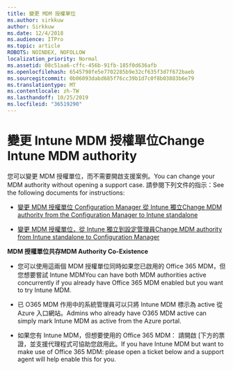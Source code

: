 ```yaml
---
title: 變更 MDM 授權單位
ms.author: sirkkuw
author: Sirkkuw
ms.date: 12/4/2018
ms.audience: ITPro
ms.topic: article
ROBOTS: NOINDEX, NOFOLLOW
localization_priority: Normal
ms.assetid: 08c51aa6-cffc-456b-91fb-185f0d636afb
ms.openlocfilehash: 6545798fe5e7702285b9e32cf635f3d7f672baeb
ms.sourcegitcommit: 0b06093dabd685f76cc39b1d7c0f8b03883b6e79
ms.translationtype: MT
ms.contentlocale: zh-TW
ms.lasthandoff: 10/25/2019
ms.locfileid: "36519290"
---
```

# <a name="change-intune-mdm-authority"></a><span data-ttu-id="193d3-102">變更 Intune MDM 授權單位</span><span class="sxs-lookup"><span data-stu-id="193d3-102">Change Intune MDM authority</span></span>

<span data-ttu-id="193d3-103">您可以變更 MDM 授權單位，而不需要開啟支援案例。</span><span class="sxs-lookup"><span data-stu-id="193d3-103">You can change your MDM authority without opening a support case.</span></span> <span data-ttu-id="193d3-104">請參閱下列文件的指示：</span><span class="sxs-lookup"><span data-stu-id="193d3-104">See the following documents for instructions:</span></span>
  
- [<span data-ttu-id="193d3-105">變更 MDM 授權單位 Configuration Manager 從 Intune 獨立</span><span class="sxs-lookup"><span data-stu-id="193d3-105">Change MDM authority from the Configuration Manager to Intune standalone</span></span>](https://docs.microsoft.com/sccm/mdm/deploy-use/migrate-change-mdm-authority)
    
- [<span data-ttu-id="193d3-106">變更 MDM 授權單位，從 Intune 獨立到設定管理員</span><span class="sxs-lookup"><span data-stu-id="193d3-106">Change MDM authority from Intune standalone to Configuration Manager</span></span>](https://docs.microsoft.com/sccm/mdm/deploy-use/change-mdm-authority)
    
 <span data-ttu-id="193d3-107">**MDM 授權單位共存**</span><span class="sxs-lookup"><span data-stu-id="193d3-107">**MDM Authority Co-Existence**</span></span>
  
- <span data-ttu-id="193d3-108">您可以使用這兩個 MDM 授權單位同時如果您已啟用的 Office 365 MDM，但您想要嘗試 Intune MDM</span><span class="sxs-lookup"><span data-stu-id="193d3-108">You can have both MDM authorities active concurrently if you already have Office 365 MDM enabled but you want to try Intune MDM.</span></span>
    
- <span data-ttu-id="193d3-109">已 O365 MDM 作用中的系統管理員可以只將 Intune MDM 標示為 active 從 Azure 入口網站。</span><span class="sxs-lookup"><span data-stu-id="193d3-109">Admins who already have O365 MDM active can simply mark Intune MDM as active from the Azure portal.</span></span>
    
- <span data-ttu-id="193d3-110">如果您有 Intune MDM，但想要使用的 Office 365 MDM： 請開啟 [下方的票證，並支援代理程式可協助您啟用此。</span><span class="sxs-lookup"><span data-stu-id="193d3-110">If you have Intune MDM but want to make use of Office 365 MDM: please open a ticket below and a support agent will help enable this for you.</span></span>
    

